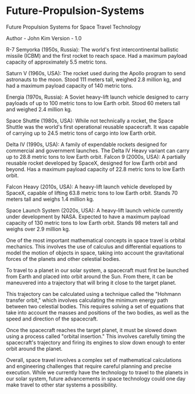 # Future-Propulsion-Systems
Future Propulsion Systems for Space Travel Technology

Author - John Kim
Version - 1.0

R-7 Semyorka (1950s, Russia): The world's first intercontinental ballistic missile (ICBM) and the first rocket to reach space. Had a maximum payload capacity of approximately 5.5 metric tons. 

Saturn V (1960s, USA): The rocket used during the Apollo program to send astronauts to the moon. Stood 111 meters tall, weighed 2.8 million kg, and had a maximum payload capacity of 140 metric tons. 

Energia (1970s, Russia): A Soviet heavy-lift launch vehicle designed to carry payloads of up to 100 metric tons to low Earth orbit. Stood 60 meters tall and weighed 2.4 million kg. 

Space Shuttle (1980s, USA): While not technically a rocket, the Space Shuttle was the world's first operational reusable spacecraft. It was capable of carrying up to 24.5 metric tons of cargo into low Earth orbit. 

Delta IV (1990s, USA): A family of expendable rockets designed for commercial and government launches. The Delta IV Heavy variant can carry up to 28.8 metric tons to low Earth orbit. Falcon 9 (2000s, USA): A partially reusable rocket developed by SpaceX, designed for low Earth orbit and beyond. Has a maximum payload capacity of 22.8 metric tons to low Earth orbit. 

Falcon Heavy (2010s, USA): A heavy-lift launch vehicle developed by SpaceX, capable of lifting 63.8 metric tons to low Earth orbit. Stands 70 meters tall and weighs 1.4 million kg. 

Space Launch System (2020s, USA): A heavy-lift launch vehicle currently under development by NASA. Expected to have a maximum payload capacity of 130 metric tons to low Earth orbit. Stands 98 meters tall and weighs over 2.9 million kg.

One of the most important mathematical concepts in space travel is orbital mechanics. This involves the use of calculus and differential equations to model the motion of objects in space, taking into account the gravitational forces of the planets and other celestial bodies.

To travel to a planet in our solar system, a spacecraft must first be launched from Earth and placed into orbit around the Sun. From there, it can be maneuvered into a trajectory that will bring it close to the target planet.

This trajectory can be calculated using a technique called the "Hohmann transfer orbit," which involves calculating the minimum energy path between two celestial bodies. This requires solving a set of equations that take into account the masses and positions of the two bodies, as well as the speed and direction of the spacecraft.

Once the spacecraft reaches the target planet, it must be slowed down using a process called "orbital insertion." This involves carefully timing the spacecraft's trajectory and firing its engines to slow down enough to enter orbit around the planet.

Overall, space travel involves a complex set of mathematical calculations and engineering challenges that require careful planning and precise execution. While we currently have the technology to travel to the planets in our solar system, future advancements in space technology could one day make travel to other star systems a possibility.
